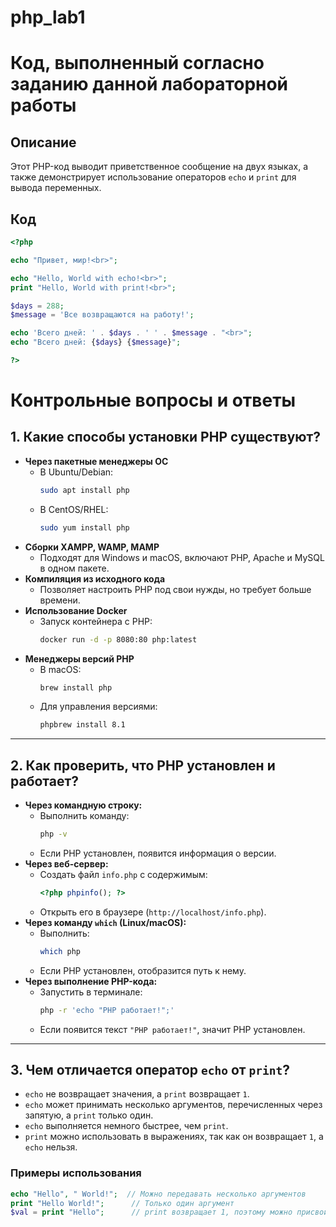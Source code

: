 # php_lab1

# Код, выполненный согласно заданию данной лабораторной работы

## Описание
Этот PHP-код выводит приветственное сообщение на двух языках, а также демонстрирует использование операторов `echo` и `print` для вывода переменных.

## Код
```php
<?php

echo "Привет, мир!<br>";

echo "Hello, World with echo!<br>";
print "Hello, World with print!<br>";

$days = 288;
$message = 'Все возвращаются на работу!';

echo 'Всего дней: ' . $days . ' ' . $message . "<br>"; 
echo "Всего дней: {$days} {$message}";

?>
```

# Контрольные вопросы и ответы

## 1. Какие способы установки PHP существуют?
- **Через пакетные менеджеры ОС**  
  - В Ubuntu/Debian:  
    ```bash
    sudo apt install php
    ```
  - В CentOS/RHEL:  
    ```bash
    sudo yum install php
    ```
- **Сборки XAMPP, WAMP, MAMP**  
  - Подходят для Windows и macOS, включают PHP, Apache и MySQL в одном пакете.  
- **Компиляция из исходного кода**  
  - Позволяет настроить PHP под свои нужды, но требует больше времени.  
- **Использование Docker**  
  - Запуск контейнера с PHP:  
    ```bash
    docker run -d -p 8080:80 php:latest
    ```
- **Менеджеры версий PHP**  
  - В macOS:  
    ```bash
    brew install php
    ```
  - Для управления версиями:  
    ```bash
    phpbrew install 8.1
    ```

---

## 2. Как проверить, что PHP установлен и работает?
- **Через командную строку:**  
  - Выполнить команду:  
    ```bash
    php -v
    ```
  - Если PHP установлен, появится информация о версии.  
- **Через веб-сервер:**  
  - Создать файл `info.php` с содержимым:  
    ```php
    <?php phpinfo(); ?>
    ```
  - Открыть его в браузере (`http://localhost/info.php`).  
- **Через команду `which` (Linux/macOS):**  
  - Выполнить:  
    ```bash
    which php
    ```
  - Если PHP установлен, отобразится путь к нему.  
- **Через выполнение PHP-кода:**  
  - Запустить в терминале:  
    ```bash
    php -r 'echo "PHP работает!";'
    ```
  - Если появится текст `"PHP работает!"`, значит PHP установлен.  

---

## 3. Чем отличается оператор `echo` от `print`?
- `echo` не возвращает значения, а `print` возвращает `1`.
- `echo` может принимать несколько аргументов, перечисленных через запятую, а `print` только один.
- `echo` выполняется немного быстрее, чем `print`.
- `print` можно использовать в выражениях, так как он возвращает `1`, а `echo` нельзя.

### **Примеры использования**
```php
echo "Hello", " World!";  // Можно передавать несколько аргументов  
print "Hello World!";      // Только один аргумент  
$val = print "Hello";      // print возвращает 1, поэтому можно присвоить значение переменной  
